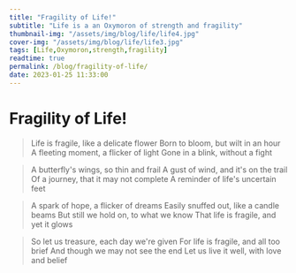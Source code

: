 ```yaml
---
title: "Fragility of Life!"
subtitle: "Life is a an Oxymoron of strength and fragility"
thumbnail-img: "/assets/img/blog/life/life4.jpg"
cover-img: "/assets/img/blog/life/life3.jpg"
tags: [Life,Oxymoron,strength,fragility]
readtime: true
permalink: /blog/fragility-of-life/
date: 2023-01-25 11:33:00
---
```

# Fragility of Life!

> Life is fragile, like a delicate flower
> Born to bloom, but wilt in an hour
> A fleeting moment, a flicker of light
> Gone in a blink, without a fight

> A butterfly's wings, so thin and frail
> A gust of wind, and it's on the trail
> Of a journey, that it may not complete
> A reminder of life's uncertain feet

> A spark of hope, a flicker of dreams
> Easily snuffed out, like a candle beams
> But still we hold on, to what we know
> That life is fragile, and yet it glows

> So let us treasure, each day we're given
> For life is fragile, and all too brief
> And though we may not see the end
> Let us live it well, with love and belief
